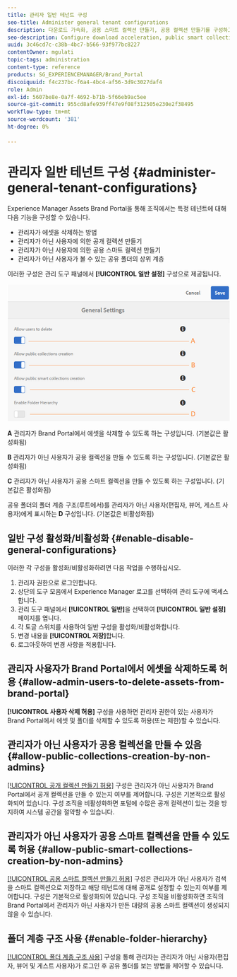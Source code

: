 ```yaml
---
title: 관리자 일반 테넌트 구성
seo-title: Administer general tenant configurations
description: 다운로드 가속화, 공용 스마트 컬렉션 만들기, 공용 컬렉션 만들기를 구성하고 관리자가 테넌트의 자산을 삭제할 수 있도록 합니다.
seo-description: Configure download acceleration, public smart collection creation, public collection creation, and enable admin users to delete assets on tenants.
uuid: 3c46cd7c-c38b-4bc7-b566-93f977bc8227
contentOwner: mgulati
topic-tags: administration
content-type: reference
products: SG_EXPERIENCEMANAGER/Brand_Portal
discoiquuid: f4c237bc-f6a4-4bc4-af56-3d9c3027daf4
role: Admin
exl-id: 5607be8e-0a7f-4692-b71b-5f66eb9ac5ee
source-git-commit: 955cd8afe939ff47e9f08f312505e230e2f38495
workflow-type: tm+mt
source-wordcount: '381'
ht-degree: 0%

---
```


# 관리자 일반 테넌트 구성 {#administer-general-tenant-configurations}

Experience Manager Assets Brand Portal을 통해 조직에서는 특정 테넌트에 대해 다음 기능을 구성할 수 있습니다.

* 관리자가 에셋을 삭제하는 방법
* 관리자가 아닌 사용자에 의한 공개 컬렉션 만들기
* 관리자가 아닌 사용자에 의한 공용 스마트 컬렉션 만들기
* 관리자가 아닌 사용자가 볼 수 있는 공유 폴더의 상위 계층

이러한 구성은 관리 도구 패널에서 **[!UICONTROL 일반 설정]** 구성으로 제공됩니다.

![](assets/general-config.png)

**A**   관리자가 Brand Portal에서 에셋을 삭제할 수 있도록 하는 구성입니다. (기본값은 활성화됨)

**B**   관리자가 아닌 사용자가 공용 컬렉션을 만들 수 있도록 하는 구성입니다. (기본값은 활성화됨)

**C**   관리자가 아닌 사용자가 공용 스마트 컬렉션을 만들 수 있도록 하는 구성입니다. (기본값은 활성화됨)

공유 폴더의 폴더 계층 구조(루트에서)를 관리자가 아닌 사용자(편집자, 뷰어, 게스트 사용자)에게 표시하는 **D** 구성입니다. (기본값은 비활성화됨)

## 일반 구성 활성화/비활성화 {#enable-disable-general-configurations}

이러한 각 구성을 활성화/비활성화하려면 다음 작업을 수행하십시오.

1. 관리자 권한으로 로그인합니다.
1. 상단의 도구 모음에서 Experience Manager 로고를 선택하여 관리 도구에 액세스합니다.
1. 관리 도구 패널에서 **[!UICONTROL 일반]**&#x200B;을 선택하여 **[!UICONTROL 일반 설정]** 페이지를 엽니다.
1. 각 토글 스위치를 사용하여 일반 구성을 활성화/비활성화합니다.
1. 변경 내용을 **[!UICONTROL 저장]**&#x200B;합니다.
1. 로그아웃하여 변경 사항을 적용합니다.

## 관리자 사용자가 Brand Portal에서 에셋을 삭제하도록 허용 {#allow-admin-users-to-delete-assets-from-brand-portal}

**[!UICONTROL 사용자 삭제 허용]** 구성을 사용하면 관리자 권한이 있는 사용자가 Brand Portal에서 에셋 및 폴더를 삭제할 수 있도록 허용(또는 제한)할 수 있습니다.

## 관리자가 아닌 사용자가 공용 컬렉션을 만들 수 있음 {#allow-public-collections-creation-by-non-admins}

[[!UICONTROL 공개 컬렉션 만들기 허용]](../using/brand-portal-share-collection.md#main-pars-text-1915052376) 구성은 관리자가 아닌 사용자가 Brand Portal에서 공개 컬렉션을 만들 수 있는지 여부를 제어합니다. 구성은 기본적으로 활성화되어 있습니다. 구성 조직을 비활성화하면 포털에 수많은 공개 컬렉션이 있는 것을 방지하여 시스템 공간을 절약할 수 있습니다.

## 관리자가 아닌 사용자가 공용 스마트 컬렉션을 만들 수 있도록 허용 {#allow-public-smart-collections-creation-by-non-admins}

[[!UICONTROL 공용 스마트 컬렉션 만들기 허용]](../using/brand-portal-searching.md#main-pars-header-500620467) 구성은 관리자가 아닌 사용자가 검색을 스마트 컬렉션으로 저장하고 해당 테넌트에 대해 공개로 설정할 수 있는지 여부를 제어합니다. 구성은 기본적으로 활성화되어 있습니다. 구성 조직을 비활성화하면 조직의 Brand Portal에서 관리자가 아닌 사용자가 만든 대량의 공용 스마트 컬렉션이 생성되지 않을 수 있습니다.

<!-- 
## Allow download acceleration {#allow-download-acceleration}

[[!UICONTROL Allow download acceleration]](../using/accelerated-download.md) configuration lets the organizations to allow accelerated downloads of assets from Brand Portal and shared links, by integrating with IBM Aspera Connect that is an install-on-demand application. The application uses proprietary technology to remove TCP overheads.
-->

## 폴더 계층 구조 사용 {#enable-folder-hierarchy}

[[!UICONTROL 폴더 계층 구조 사용]](../using/brand-portal-sharing-folders.md#non-admin-user-access-to-shared-folders) 구성을 통해 관리자는 관리자가 아닌 사용자(편집자, 뷰어 및 게스트 사용자)가 로그인 후 공유 폴더를 보는 방법을 제어할 수 있습니다.
